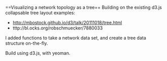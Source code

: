 ==Visualizing a network topology as a tree==
Building on the existing d3.js collapsable tree layout examples:

* http://mbostock.github.io/d3/talk/20111018/tree.html
* tttp://bl.ocks.org/robschmuecker/7880033

I added functions to take a network data set, and create a tree data structure on-the-fly.

Build using d3.js, with yeoman.
